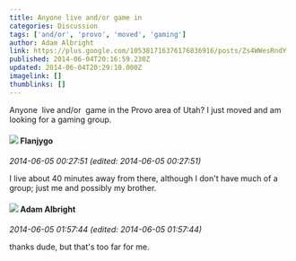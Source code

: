 ```yaml
---
title: Anyone live and/or game in
categories: Discussion
tags: ['and/or', 'provo', 'moved', 'gaming']
author: Adam Albright
link: https://plus.google.com/105381716376176836916/posts/Zs4WWesRndY
published: 2014-06-04T20:16:59.230Z
updated: 2014-06-04T20:29:10.000Z
imagelink: []
thumblinks: []
---
```


Anyone  live and/or  game in the Provo area of Utah? I just moved and am looking for a gaming group.
<div id='comment z13hypwbtza1j5ja404cfpr5mvnpibjs4'>
  <h4><img src='{{site.baseurl}}//images/avatars/115607130482046434486_photo.jpg'> Flanjygo</h4>
      <p><cite>2014-06-05 00:27:51 (edited: 2014-06-05 00:27:51)</cite></p>
        <p>I live about 40 minutes away from there, although I don&#39;t have much of a group; just me and possibly my brother.</p>
</div>
        

<div id='comment z13hypwbtza1j5ja404cfpr5mvnpibjs4'>
  <h4><img src='{{site.baseurl}}//images/avatars/105381716376176836916_photo.jpg'> Adam Albright</h4>
      <p><cite>2014-06-05 01:57:44 (edited: 2014-06-05 01:57:44)</cite></p>
        <p>thanks dude, but that&#39;s too far for me.</p>
</div>
        